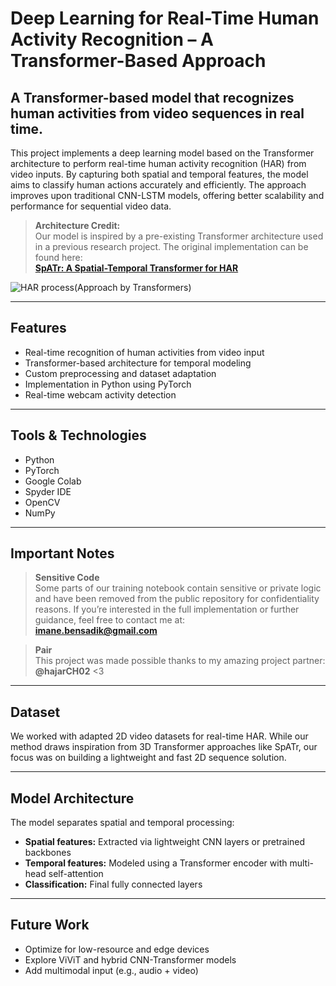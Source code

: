 # Deep Learning for Real-Time Human Activity Recognition – A Transformer-Based Approach

## A Transformer-based model that recognizes human activities from video sequences in real time.

This project implements a deep learning model based on the Transformer architecture to perform real-time human activity recognition (HAR) from video inputs. By capturing both spatial and temporal features, the model aims to classify human actions accurately and efficiently. The approach improves upon traditional CNN-LSTM models, offering better scalability and performance for sequential video data.

> **Architecture Credit:**  
Our model is inspired by a pre-existing Transformer architecture used in a previous research project. The original implementation can be found here:  
**[SpATr: A Spatial-Temporal Transformer for HAR]([https://www.mdpi.com/1424-8220/23/1/123](https://github.com/h-bouzid/spatr/blob/main/motion_transformer/vit.py))**

![HAR process(Approach by Transformers)](https://www.mdpi.com/sensors/sensors-25-00301/article_deploy/html/images/sensors-25-00301-g001.png)

---

##  Features

- Real-time recognition of human activities from video input  
- Transformer-based architecture for temporal modeling  
- Custom preprocessing and dataset adaptation  
- Implementation in Python using PyTorch  
- Real-time webcam activity detection  

---

##  Tools & Technologies

- Python  
- PyTorch  
- Google Colab  
- Spyder IDE  
- OpenCV  
- NumPy  

---

##  Important Notes

>  **Sensitive Code**  
Some parts of our training notebook contain sensitive or private logic and have been removed from the public repository for confidentiality reasons. If you’re interested in the full implementation or further guidance, feel free to contact me at:  
 **imane.bensadik@gmail.com**

>  **Pair**  
This project was made possible thanks to my amazing project partner:  
 **@hajarCH02** <3

---

##  Dataset

We worked with adapted 2D video datasets for real-time HAR. While our method draws inspiration from 3D Transformer approaches like SpATr, our focus was on building a lightweight and fast 2D sequence solution.

---

##  Model Architecture

The model separates spatial and temporal processing:

- **Spatial features:** Extracted via lightweight CNN layers or pretrained backbones  
- **Temporal features:** Modeled using a Transformer encoder with multi-head self-attention  
- **Classification:** Final fully connected layers  

---

##  Future Work

- Optimize for low-resource and edge devices  
- Explore ViViT and hybrid CNN-Transformer models  
- Add multimodal input (e.g., audio + video)  



